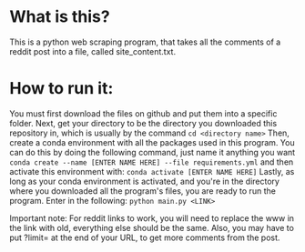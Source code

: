 # What is this?
This is a python web scraping program, that takes all the comments of a reddit post
into a file, called site_content.txt.

# How to run it:
You must first download the files on github and put them into a specific folder.
Next, get your directory to be the directory you downloaded this repository in,
which is usually by the command ```cd <directory name>```
Then, create a conda environment with all the packages used in this program.
You can do this by doing the following command, just name it anything you want
```conda create --name [ENTER NAME HERE] --file requirements.yml```
and then activate this environment with:
```conda activate [ENTER NAME HERE]```
Lastly, as long as your conda environment is activated, and you're in the directory
where you downloaded all the program's files, you are ready to run the program.
Enter in the following:
```python main.py <LINK>```

Important note: For reddit links to work, you will need to replace the www in the link with old,
everything else should be the same.
Also, you may have to put ?limit=<NUMBER> at the end of your URL, to get more comments
from the post.

